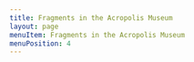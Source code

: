 ```yaml
---
title: Fragments in the Acropolis Museum
layout: page
menuItem: Fragments in the Acropolis Museum
menuPosition: 4
---
```

